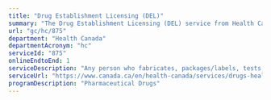 ```yaml
---
title: "Drug Establishment Licensing (DEL)"
summary: "The Drug Establishment Licensing (DEL) service from Health Canada is available end-to-end online, according to the GC Service Inventory."
url: "gc/hc/875"
department: "Health Canada"
departmentAcronym: "hc"
serviceId: "875"
onlineEndtoEnd: 1
serviceDescription: "Any person who fabricates, packages/labels, tests, imports, distributes or wholesales  drugs in Canada requires an establishment license.  Health Canada reviews applications, verifies these applications against legal requirements, and makes decisions on applications. In addition Health Canada monitors compliance and takes compliance and enforcement actions when required. - (ROEB)"
serviceUrl: "https://www.canada.ca/en/health-canada/services/drugs-health-products/compliance-enforcement/establishment-licences/directives-guidance-documents-policies/guidance-drug-establishment-licences-drug-establishment-licensing-fees-0002/document.html"
programDescription: "Pharmaceutical Drugs"
---
```

